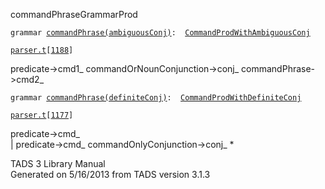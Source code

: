 ---
---
<span class="title">commandPhrase</span><span class="type">GrammarProd</span>

`grammar `<span class="classExtLink">[`commandPhrase(ambiguousConj)`](../object/commandPhrase(ambiguousConj).html)</span>` :   `[`CommandProdWithAmbiguousConj`](../object/CommandProdWithAmbiguousConj.html)

[`parser.t`](../file/parser.t.html)`[`[`1188`](../source/parser.t.html#1188)`]`

<div class="gramrule">

predicate-\>cmd1\_ commandOrNounConjunction-\>conj\_
commandPhrase-\>cmd2\_  

</div>

`grammar `<span class="classExtLink">[`commandPhrase(definiteConj)`](../object/commandPhrase(definiteConj).html)</span>` :   `[`CommandProdWithDefiniteConj`](../object/CommandProdWithDefiniteConj.html)

[`parser.t`](../file/parser.t.html)`[`[`1177`](../source/parser.t.html#1177)`]`

<div class="gramrule">

predicate-\>cmd\_  
\| predicate-\>cmd\_ commandOnlyConjunction-\>conj\_ \*  

</div>

<div class="ftr">

TADS 3 Library Manual  
Generated on 5/16/2013 from TADS version 3.1.3

</div>
